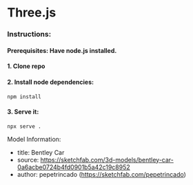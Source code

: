 # Three.js

### Instructions:

#### Prerequisites: Have node.js installed.

#### 1. Clone repo
#### 2. Install node dependencies: 
`npm install`
#### 3. Serve it:
`npx serve .`



Model Information:
* title:	Bentley Car
* source:	https://sketchfab.com/3d-models/bentley-car-0a6acbe0724b4fd0901b5a42c19c8952
* author:	pepetrincado (https://sketchfab.com/pepetrincado)
